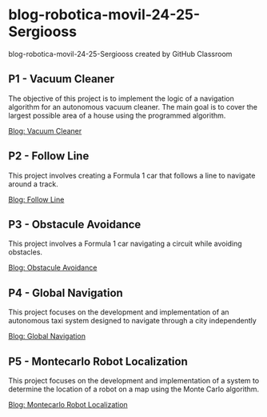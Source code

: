# blog-robotica-movil-24-25-Sergiooss
blog-robotica-movil-24-25-Sergiooss created by GitHub Classroom

## P1 - Vacuum Cleaner
The objective of this project is to implement the logic of a navigation algorithm for an autonomous vacuum cleaner. The main goal is to cover the largest possible area of a house using the programmed algorithm.

[Blog: Vacuum Cleaner](https://sites.google.com/view/mobilerobotics/basic-vacuum-cleaner)

## P2 - Follow Line
This project involves creating a Formula 1 car that follows a line to navigate around a track.

[Blog: Follow Line](https://sites.google.com/view/mobilerobotics/follow-line)

## P3 - Obstacule Avoidance
This project involves a Formula 1 car navigating a circuit while avoiding obstacles.

[Blog: Obstacule Avoidance](https://sites.google.com/view/mobilerobotics/obstacule-avoidance)

## P4 - Global Navigation
This project focuses on the development and implementation of an autonomous taxi system designed to navigate through a city independently

[Blog: Global Navigation](https://sites.google.com/view/mobilerobotics/global-navigation)

## P5 - Montecarlo Robot Localization
This project focuses on the development and implementation of a system to determine the location of a robot on a map using the Monte Carlo algorithm.

[Blog: Montecarlo Robot Localization](https://sites.google.com/view/mobilerobotics/montecarlo-robot-localization)
